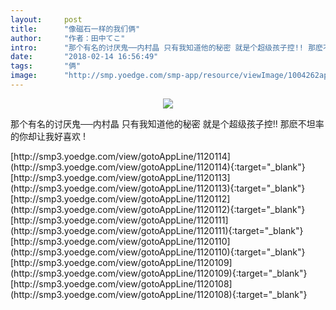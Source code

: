 ```yaml
---
layout:     post
title:      "像磁石一样的我们俩"
author:     "作者：田中てこ"
intro:      "那个有名的讨厌鬼──内村晶 只有我知道他的秘密 就是个超级孩子控!! 那麽不坦率的你却让我好喜欢 !"
date:       "2018-02-14 16:56:49"
tags:       "俩"
image:      "http://smp.yoedge.com/smp-app/resource/viewImage/1004262appline.png"
---
```

<div style="text-align: center">
<p><img src="http://smp.yoedge.com/smp-app/resource/viewImage/1004262appline.png"/></p>
</div>
<p class="post-meta">
<span>那个有名的讨厌鬼──内村晶 只有我知道他的秘密 就是个超级孩子控!! 那麽不坦率的你却让我好喜欢 !</span>
</p>
[http://smp3.yoedge.com/view/gotoAppLine/1120114](http://smp3.yoedge.com/view/gotoAppLine/1120114){:target="_blank"}
[http://smp3.yoedge.com/view/gotoAppLine/1120113](http://smp3.yoedge.com/view/gotoAppLine/1120113){:target="_blank"}
[http://smp3.yoedge.com/view/gotoAppLine/1120112](http://smp3.yoedge.com/view/gotoAppLine/1120112){:target="_blank"}
[http://smp3.yoedge.com/view/gotoAppLine/1120111](http://smp3.yoedge.com/view/gotoAppLine/1120111){:target="_blank"}
[http://smp3.yoedge.com/view/gotoAppLine/1120110](http://smp3.yoedge.com/view/gotoAppLine/1120110){:target="_blank"}
[http://smp3.yoedge.com/view/gotoAppLine/1120109](http://smp3.yoedge.com/view/gotoAppLine/1120109){:target="_blank"}
[http://smp3.yoedge.com/view/gotoAppLine/1120108](http://smp3.yoedge.com/view/gotoAppLine/1120108){:target="_blank"}



